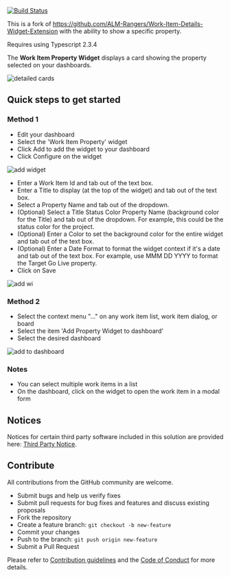 [![Build Status](https://dev.azure.com/blockworkscom/Work-Item-Property-Widget/_apis/build/status/blockworks-com.Work-Item-Property-Widget?branchName=master)](https://dev.azure.com/blockworkscom/Work-Item-Property-Widget/_build/latest?definitionId=4&branchName=master)

This is a fork of https://github.com/ALM-Rangers/Work-Item-Details-Widget-Extension with the ability to show a specific property.

Requires using Typescript 2.3.4


The **Work Item Property Widget** displays a card showing the property selected on your dashboards.

![detailed cards](src/static/images/detailed-cards.png)

## Quick steps to get started

### Method 1

- Edit your dashboard
- Select the 'Work Item Property' widget
- Click Add to add the widget to your dashboard
- Click Configure on the widget

![add widget](src/static/images/add-widget-steps.png)

- Enter a Work Item Id and tab out of the text box.
- Enter a Title to display (at the top of the widget) and tab out of the text box.
- Select a Property Name and tab out of the dropdown.
- (Optional) Select a Title Status Color Property Name (background color for the Title) and tab out of the dropdown. For example, this could be the status color for the project.
- (Optional) Enter a Color to set the background color for the entire widget and tab out of the text box.
- (Optional) Enter a Date Format to format the widget context if it's a date and tab out of the text box. For example, use MMM DD YYYY to format the Target Go Live property.
- Click on Save

![add wi](src/static/images/wi-id-configuration.png)

### Method 2

- Select the context menu "..." on any work item list, work item dialog, or board
- Select the item 'Add Property Widget to dashboard'
- Select the desired dashboard

![add to dashboard](src/static/images/add-dashboard.png)

### Notes

- You can select multiple work items in a list
- On the dashboard, click on the widget to open the work item in a modal form 

## Notices
Notices for certain third party software included in this solution are provided here: [Third Party Notice](ThirdPartyNotices.txt).

## Contribute
All contributions from the GitHub community are welcome.

- Submit bugs and help us verify fixes  
- Submit pull requests for bug fixes and features and discuss existing proposals   
- Fork the repository
- Create a feature branch: `git checkout -b new-feature`
- Commit your changes
- Push to the branch: `git push origin new-feature`
- Submit a Pull Request

Please refer to [Contribution guidelines](.github/CONTRIBUTING.md) and the [Code of Conduct](.github/COC.md) for more details.